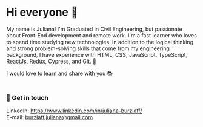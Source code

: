 # Hi everyone 👋

My name is Juliana! I'm Graduated in Civil Engineering, but passionate about Front-End development and remote work. I'm a fast learner who loves to spend time studying new technologies. In addition to the logical thinking and strong problem-solving skills that come from my engineering background, I have experience with HTML, CSS, JavaScript, TypeScript, ReactJs, Redux, Cypress, and Git. 🚀<br>

I would love to learn and share with you 📚<br><br>

### 💬 Get in touch
LinkedIn: https://www.linkedin.com/in/juliana-burzlaff/ <br>
E-mail: [burzlaff.juliana@gmail.com](mailto:burzlaff.juliana@gmail.com)

